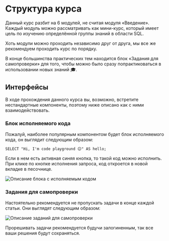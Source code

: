 # Структура курса

Данный курс разбит на 6 модулей, не считая модуля «Введение». Каждый модуль можно рассматривать как мини-курс,
который имеет цель по изучению определённой группы знаний в области SQL.

Хоть модули можно проходить независимо друг от друга, мы все же рекомендуем проходить курс по порядку.

В конце большинства практических тем находится блок «Задания для самопроверки» для того, чтобы можно было сразу попрактиковаться в использовании
новых знаний 🎓.

## Интерфейсы

В ходе прохождения данного курса вы, возможно, встретите нестандартные компоненты, поэтому ниже описано как с ними взаимодействовать.

### Блок исполняемого кода

Пожалуй, наиболее популярным компонентом будет блок исполняемого кода, он выглядит следующим образом:

```sql-executable
SELECT "Hi, I'm code playground 😊" AS hello;
```

Если в нем есть активная синяя кнопка, то такой код можно исполнить. При клике по кнопке исполнения запроса, код откроется в новой вкладке в песочнице.

![Описание блока с исполняемым кодом](https://sql-academy.org/static/guidePage/intro-structure-of-course/ru_codeplayground_description.png 'Описание блока с исполняемым кодом')

### Задания для самопроверки

Настоятельно рекомендуется не пропускать задачи в конце каждой статьи. Они выглядят следующим образом:

![Описание заданий для самопроверки](https://sql-academy.org/static/guidePage/intro-structure-of-course/ru_exercises_description.png 'Описание заданий для самопроверки')

Прорешивать задачи рекомендуется будучи залогиненным, так все ваши решения будут сохраняться.
